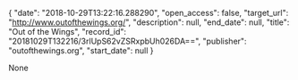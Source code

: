 {
  "date": "2018-10-29T13:22:16.288290", 
  "open_access": false, 
  "target_url": "http://www.outofthewings.org/", 
  "description": null, 
  "end_date": null, 
  "title": "Out of the Wings", 
  "record_id": "20181029T132216/3rlUpS62vZSRxpbUh026DA==", 
  "publisher": "outofthewings.org", 
  "start_date": null
}

None